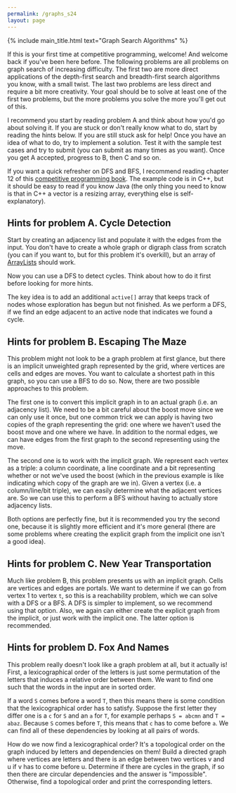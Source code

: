```yaml
---
permalink: /graphs_s24
layout: page
---
```


{% include main_title.html text="Graph Search Algorithms" %}

If this is your first time at competitive programming, welcome! And
welcome back if you've been here before. The following problems are
all problems on graph search of increasing difficulty. The first two
are more direct applications of the depth-first search and
breadth-first search algorithms you know, with a small twist. The last
two problems are less direct and require a bit more creativity. Your
goal should be to solve at least one of the first two problems, but
the more problems you solve the more you'll get out of this.

I recommend you start by reading problem A and think about how you'd
go about solving it. If you are stuck or don't really know what to do,
start by reading the hints below. If you are still stuck ask for help!
Once you have an idea of what to do, try to implement a solution. Test
it with the sample test cases and try to submit (you can submit as
many times as you want). Once you get A accepted, progress to B, then
C and so on.

If you want a quick refresher on DFS and BFS, I recommend reading
chapter 12 of this [competitive programming
book](https://cses.fi/book/book.pdf). The example code is in C++, but
it should be easy to read if you know Java (the only thing you need to
know is that in C++ a vector is a resizing array, everything else is
self-explanatory).

## Hints for problem A. Cycle Detection

Start by creating an adjacency list and populate it with the edges
from the input. You don't have to create a whole graph or digraph
class from scratch (you can if you want to, but for this problem it's
overkill), but an array of
[ArrayLists](https://docs.oracle.com/javase/8/docs/api/java/util/ArrayList.html)
should work.

Now you can use a DFS to detect cycles. Think about how to do it first
before looking for more hints.

The key idea is to add an additional `active[]` array that keeps track
of nodes whose exploration has begun but not finished. As we perform a
DFS, if we find an edge adjacent to an active node that indicates we
found a cycle.

## Hints for problem B. Escaping The Maze

This problem might not look to be a graph problem at first glance, but
there is an implicit unweighted graph represented by the grid, where
vertices are cells and edges are moves. You want to calculate a
shortest path in this graph, so you can use a BFS to do so. Now, there
are two possible approaches to this problem.

The first one is to convert this implicit graph in to an actual graph
(i.e. an adjacency list). We need to be a bit careful about the boost
move since we can only use it once, but one common trick we can apply
is having two copies of the graph representing the grid: one where we
haven't used the boost move and one where we have. In addition to the
normal edges, we can have edges from the first graph to the second
representing using the move.

The second one is to work with the implicit graph. We represent each
vertex as a triple: a column coordinate, a line coordinate and a bit
representing whether or not we've used the boost (which in the
previous example is like indicating which copy of the graph are we
in). Given a vertex (i.e. a column/line/bit triple), we can easily
determine what the adjacent vertices are. So we can use this to
perform a BFS without having to actually store adjacency lists.

Both options are perfectly fine, but it is recommended you try the
second one, because it is slightly more efficient and it's more
general (there are some problems where creating the explicit graph
from the implicit one isn't a good idea).

## Hints for problem C. New Year Transportation

Much like problem B, this problem presents us with an implicit
graph. Cells are vertices and edges are portals. We want to determine
if we can go from vertex 1 to vertex `t`, so this is a reachability
problem, which we can solve with a DFS or a BFS. A DFS is simpler to
implement, so we recommend using that option. Also, we again can
either create the explicit graph from the implicit, or just work with
the implicit one. The latter option is recommended.

## Hints for problem D. Fox And Names

This problem really doesn't look like a graph problem at all, but it
actually is! First, a lexicographical order of the letters is just
some permutation of the letters that induces a relative order between
them. We want to find one such that the words in the input are in
sorted order.

If a word `S` comes before a word `T`, then this means there is some
condition that the lexicographical order has to satisfy. Suppose the
first letter they differ one is a `c` for `S` and an `a` for `T`, for
example perhaps `S = abcmn` and `T = abaz`. Because `S` comes before
`T`, this means that `c` has to come before `a`. We can find all of
these dependencies by looking at all pairs of words.

How do we now find a lexicographical order? It's a topological order
on the graph induced by letters and dependencies on them! Build a
directed graph where vertices are letters and there is an edge between
two vertices v and u if v has to come before u. Determine if there are
cycles in the graph, if so then there are circular dependencies and
the answer is "impossible". Otherwise, find a topological order and
print the corresponding letters.
